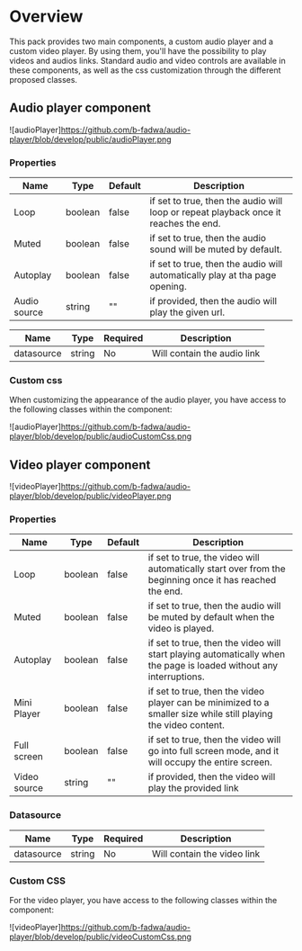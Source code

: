 # Overview

This pack provides two main components, a custom audio player and a custom video player. By using them, you'll have the possibility to play videos and audios links. Standard audio and video controls are available in these components, as well as the css customization through the different proposed classes.

## Audio player component 

![audioPlayer]https://github.com/b-fadwa/audio-player/blob/develop/public/audioPlayer.png

### Properties

| Name       | Type          | Default   | Description                                       |
| ---------- | ----------------|------------------------ | ------------------------------------------------- |
| Loop       | boolean      |false     | if set to true, then the audio will loop or repeat playback once it reaches the end. |
| Muted       | boolean      |false     | if set to true, then the audio sound will be muted by default. |
| Autoplay      | boolean      |false     | if set to true, then the audio will automatically play at tha page opening.  |
| Audio source      | string     |""     | if provided, then the audio will play the given url.|


| Name       | Type          | Required   | Description                                       |
| ---------- | ---------------- |--------------------- |-------------------------------------------------|
| datasource       |string      |No     | Will contain the audio link|

### Custom css

When customizing the appearance of the audio player, you have access to the following classes within the component:

![audioPlayer]https://github.com/b-fadwa/audio-player/blob/develop/public/audioCustomCss.png


## Video player component 

![videoPlayer]https://github.com/b-fadwa/audio-player/blob/develop/public/videoPlayer.png

### Properties

| Name       | Type          | Default   | Description                                       |
| ---------- | ----------------|------------------------ | ------------------------------------------------- |
| Loop       | boolean      |false     | if set to true, the video will automatically start over from the beginning once it has reached the end.|
| Muted       | boolean      |false     | if set to true, then the audio will be muted by default when the video is played. |
| Autoplay      | boolean      |false     | if set to true, then the video will start playing automatically when the page is loaded without any interruptions.|
| Mini Player      | boolean      |false     | if set to true, then the video player can be minimized to a smaller size while still playing the video content. |
| Full screen    | boolean      |false     | if set to true, then the video will go into full screen mode, and it will occupy the entire screen.|
| Video source      | string     |""     | if provided, then the video will play the provided link |


### Datasource

| Name       | Type          | Required   | Description                                       |
| ---------- | ---------------- |--------------------- |-------------------------------------------------|
| datasource       |string      |No     | Will contain the video link|


### Custom CSS

For the video player, you have access to the following classes within the component:

![videoPlayer]https://github.com/b-fadwa/audio-player/blob/develop/public/videoCustomCss.png
